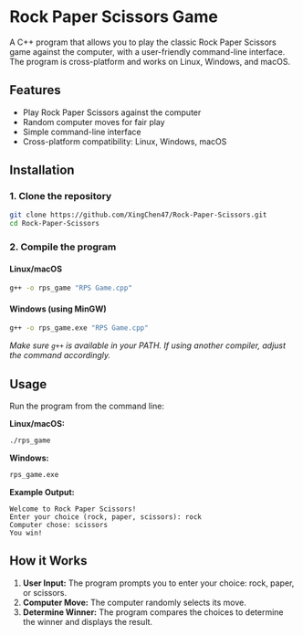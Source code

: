 # Rock Paper Scissors Game

A C++ program that allows you to play the classic Rock Paper Scissors game against the computer, with a user-friendly command-line interface. The program is cross-platform and works on Linux, Windows, and macOS.

## Features

- Play Rock Paper Scissors against the computer
- Random computer moves for fair play
- Simple command-line interface
- Cross-platform compatibility: Linux, Windows, macOS

## Installation

### 1. Clone the repository
```sh
git clone https://github.com/XingChen47/Rock-Paper-Scissors.git
cd Rock-Paper-Scissors
```

### 2. Compile the program

#### **Linux/macOS**
```sh
g++ -o rps_game "RPS Game.cpp"
```

#### **Windows (using MinGW)**
```sh
g++ -o rps_game.exe "RPS Game.cpp"
```
*Make sure `g++` is available in your PATH. If using another compiler, adjust the command accordingly.*

## Usage

Run the program from the command line:

**Linux/macOS:**
```sh
./rps_game
```

**Windows:**
```sh
rps_game.exe
```

**Example Output:**
```
Welcome to Rock Paper Scissors!
Enter your choice (rock, paper, scissors): rock
Computer chose: scissors
You win!
```

## How it Works

1. **User Input:** The program prompts you to enter your choice: rock, paper, or scissors.
2. **Computer Move:** The computer randomly selects its move.
3. **Determine Winner:** The program compares the choices to determine the winner and displays the result.
